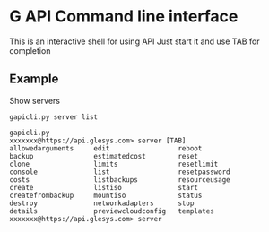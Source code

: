 # G API Command line interface
This is an interactive shell for using API
Just start it and use TAB for completion

## Example
Show servers

    gapicli.py server list

    gapicli.py
    xxxxxxx@https://api.glesys.com> server [TAB]
    allowedarguments     edit                 reboot
    backup               estimatedcost        reset
    clone                limits               resetlimit
    console              list                 resetpassword
    costs                listbackups          resourceusage
    create               listiso              start
    createfrombackup     mountiso             status
    destroy              networkadapters      stop
    details              previewcloudconfig   templates
    xxxxxxx@https://api.glesys.com> server
